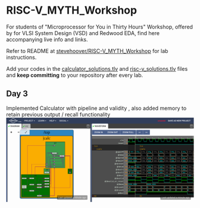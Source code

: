 # RISC-V_MYTH_Workshop

For students of "Microprocessor for You in Thirty Hours" Workshop, offered by for VLSI System Design (VSD) and Redwood EDA, find here accompanying live info and links.

Refer to README at [stevehoover/RISC-V_MYTH_Workshop](https://github.com/stevehoover/RISC-V_MYTH_Workshop) for lab instructions.

Add your codes in the [calculator_solutions.tlv](calculator_solutions.tlv) and [risc-v_solutions.tlv](risc-v_solutions.tlv) files and **keep committing** to your repository after every lab.

## Day 3
Implemented Calculator with pipeline and validity , also added memory to retain previous output / recall functionality 
![image](https://github.com/RISCV-MYTH-WORKSHOP/riscv_myth_workshop_nov22-amrithHN/blob/master/Day3_5/Screenshot%20from%202022-11-04%2011-36-36.png)


